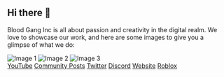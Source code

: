 <div class="container">
        <h2>Hi there 👋</h2>
        <p>
            Blood Gang Inc is all about passion and creativity in the digital realm. We love to showcase our work, and here are some images to give you a glimpse of what we do:
        </p>
        <div class="work-images">
            <img src="https://static.wixstatic.com/media/4585c8_e600e1468e5d4361aca78861e48ff266~mv2.png/v1/fit/w_552,h_498,q_90/4585c8_e600e1468e5d4361aca78861e48ff266~mv2.webp" alt="Image 1">
            <img src="https://static.wixstatic.com/media/4585c8_86a668aa442d4588828dc8e8f9f39e2c~mv2.png/v1/fit/w_533,h_498,q_90/4585c8_86a668aa442d4588828dc8e8f9f39e2c~mv2.webp" alt="Image 2">
            <img src="https://static.wixstatic.com/media/4585c8_ffc5498a37d5475ba36345dc52390439~mv2.png/v1/fit/w_526,h_498,q_90/4585c8_ffc5498a37d5475ba36345dc52390439~mv2.webp" alt="Image 3">
        </div>
        <div class="social-links">
            <a href="https://youtube.com/@BloodGangInc">YouTube</a>
            <a href="https://reddit.com/r/4zx16">Community Posts</a>
            <a href="https://twitter.com/BloodGangInc">Twitter</a>
            <a href="https://linkr.it/blood">Discord</a>
            <a href="https://linkr.it/bloodweb">Website</a>
            <a href="https://www.roblox.com/groups/3901342">Roblox</a>
        </div>
    </div>
</body>
</html>
